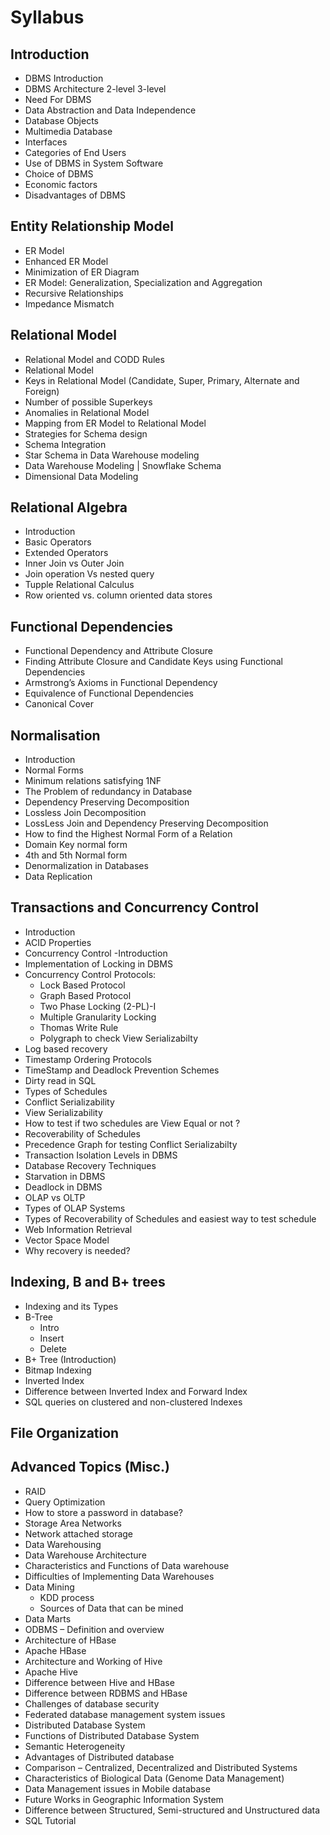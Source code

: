 # Syllabus

## Introduction

- DBMS Introduction
- DBMS Architecture 2-level 3-level
- Need For DBMS
- Data Abstraction and Data Independence
- Database Objects
- Multimedia Database
- Interfaces
- Categories of End Users
- Use of DBMS in System Software
- Choice of DBMS
- Economic factors
- Disadvantages of DBMS

## Entity Relationship Model

- ER Model
- Enhanced ER Model
- Minimization of ER Diagram
- ER Model: Generalization, Specialization and Aggregation
- Recursive Relationships
- Impedance Mismatch

## Relational Model

- Relational Model and CODD Rules
- Relational Model
- Keys in Relational Model (Candidate, Super, Primary, Alternate and Foreign)
- Number of possible Superkeys
- Anomalies in Relational Model
- Mapping from ER Model to Relational Model
- Strategies for Schema design
- Schema Integration
- Star Schema in Data Warehouse modeling
- Data Warehouse Modeling | Snowflake Schema
- Dimensional Data Modeling

## Relational Algebra

- Introduction
- Basic Operators
- Extended Operators
- Inner Join vs Outer Join
- Join operation Vs nested query
- Tupple Relational Calculus
- Row oriented vs. column oriented data stores

## Functional Dependencies

- Functional Dependency and Attribute Closure
- Finding Attribute Closure and Candidate Keys using Functional Dependencies
- Armstrong’s Axioms in Functional Dependency
- Equivalence of Functional Dependencies
- Canonical Cover

## Normalisation

- Introduction
- Normal Forms
- Minimum relations satisfying 1NF
- The Problem of redundancy in Database
- Dependency Preserving Decomposition
- Lossless Join Decomposition
- LossLess Join and Dependency Preserving Decomposition
- How to find the Highest Normal Form of a Relation
- Domain Key normal form
- 4th and 5th Normal form
- Denormalization in Databases
- Data Replication

## Transactions and Concurrency Control

- Introduction
- ACID Properties
- Concurrency Control -Introduction
- Implementation of Locking in DBMS
- Concurrency Control Protocols:
  - Lock Based Protocol
  - Graph Based Protocol
  - Two Phase Locking (2-PL)-I
  - Multiple Granularity Locking
  - Thomas Write Rule
  - Polygraph to check View Serializabilty
- Log based recovery
- Timestamp Ordering Protocols
- TimeStamp and Deadlock Prevention Schemes
- Dirty read in SQL
- Types of Schedules
- Conflict Serializability
- View Serializability
- How to test if two schedules are View Equal or not ?
- Recoverability of Schedules
- Precedence Graph for testing Conflict Serializabilty
- Transaction Isolation Levels in DBMS
- Database Recovery Techniques
- Starvation in DBMS
- Deadlock in DBMS
- OLAP vs OLTP
- Types of OLAP Systems
- Types of Recoverability of Schedules and easiest way to test schedule
- Web Information Retrieval
- Vector Space Model
- Why recovery is needed?

## Indexing, B and B+ trees

- Indexing and its Types
- B-Tree
  - Intro
  - Insert
  - Delete
- B+ Tree (Introduction)
- Bitmap Indexing
- Inverted Index
- Difference between Inverted Index and Forward Index
- SQL queries on clustered and non-clustered Indexes

## File Organization

## Advanced Topics (Misc.)

- RAID
- Query Optimization
- How to store a password in database?
- Storage Area Networks
- Network attached storage
- Data Warehousing
- Data Warehouse Architecture
- Characteristics and Functions of Data warehouse
- Difficulties of Implementing Data Warehouses
- Data Mining
  - KDD process
  - Sources of Data that can be mined
- Data Marts
- ODBMS – Definition and overview
- Architecture of HBase
- Apache HBase
- Architecture and Working of Hive
- Apache Hive
- Difference between Hive and HBase
- Difference between RDBMS and HBase
- Challenges of database security
- Federated database management system issues
- Distributed Database System
- Functions of Distributed Database System
- Semantic Heterogeneity
- Advantages of Distributed database
- Comparison – Centralized, Decentralized and Distributed Systems
- Characteristics of Biological Data (Genome Data Management)
- Data Management issues in Mobile database
- Future Works in Geographic Information System
- Difference between Structured, Semi-structured and Unstructured data
- SQL Tutorial
